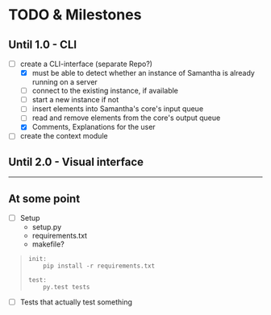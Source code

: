 # TODO & Milestones

## Until 1.0 - CLI

* [ ] create a CLI-interface (separate Repo?)
    * [x] must be able to detect whether an instance of Samantha is already running on a server
    * [ ] connect to the existing instance, if available
    * [ ] start a new instance if not
    * [ ] insert elements into Samantha's core's input queue
    * [ ] read and remove elements from the core's output queue
    * [x] Comments, Explanations for the user
* [ ] create the context module

## Until 2.0 - Visual interface

---

## At some point

* [ ] Setup
    * setup.py
    * requirements.txt
    * makefile?

> ```
> init:
>     pip install -r requirements.txt
>
> test:
>     py.test tests
> ```

* [ ] Tests that actually test something

